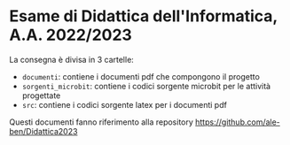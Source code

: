 # Esame di Didattica dell'Informatica, A.A. 2022/2023

La consegna è divisa in 3 cartelle:
- `documenti`: contiene i documenti pdf che compongono il progetto
- `sorgenti_microbit`: contiene i codici sorgente microbit per le attività progettate
- `src`: contiene i codici sorgente latex per i documenti pdf

Questi documenti fanno riferimento alla repository https://github.com/ale-ben/Didattica2023